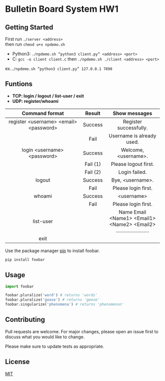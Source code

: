 # Bulletin Board System HW1

## Getting Started
First run ```./server <address>```
<br> then run ```chmod u+x npdemo.sh```
* Python3: ```./npdemo.sh “python3 client.py” <address> <port>```
* C: ```gcc -o client client.c``` then ```./npdemo.sh ./client <address> <port>```

ex.```./npdemo.sh “python3 client.py” 127.0.0.1 7890```

## Funtions
* **TCP: login / logout / list-user / exit**
* **UDP: register/whoami**

| Command format | Result     | Show messages|
|:-------------:|:-------------:|:-------------:|
| register \<username> \<email> \<password>   | Success |Register successfully.
||Fail| Username is already used. |
|login \<username> \<password>|Success |Welcome, \<username>.
||Fail (1)|Please logout first.|
||Fail (2)|Login failed.|
|logout|Success|Bye, \<username>.|
||Fail|Please login first.|
|whoami|Success|\<username>|
||Fail|Please login first.|
|list-user||Name Email<br> \<Name1> \<Email1> <br> \<Name2> \<Email2> <br>.........................
|exit||


 

Use the package manager [pip](https://pip.pypa.io/en/stable/) to install foobar.

```bash
pip install foobar
```

## Usage

```python
import foobar

foobar.pluralize('word') # returns 'words'
foobar.pluralize('goose') # returns 'geese'
foobar.singularize('phenomena') # returns 'phenomenon'
```

## Contributing
Pull requests are welcome. For major changes, please open an issue first to discuss what you would like to change.

Please make sure to update tests as appropriate.

## License
[MIT](https://choosealicense.com/licenses/mit/)
